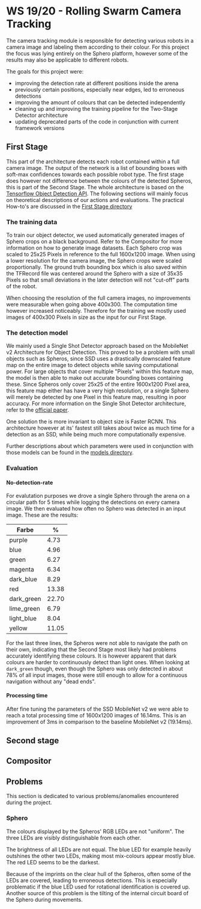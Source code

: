 # WS 19/20 - Rolling Swarm Camera Tracking
The camera tracking module is responsible for detecting various robots in a camera image and labeling them according to their colour. For this project the focus was lying entirely on the Sphero platform, however some of the results may also be applicable to different robots.

The goals for this project were:
* improving the detection rate at different positions inside the arena
 * previously certain positions, especially near edges, led to erroneous detections
* improving the amount of colours that can be detected independently
* cleaning up and improving the training pipeline for the Two-Stage Detector architecture
* updating deprecated parts of the code in conjunction with current framework versions

## First Stage
This part of the architecture detects each robot contained within a full camera image. The output of the network is a list of bounding boxes with soft-max confidences towards each possible robot type. The first stage does however not difference between the colours of the detected Spheros, this is part of the Second Stage. The whole architecture is based on the [Tensorflow Object Detection API](https://github.com/tensorflow/models/tree/master/research/object_detection). The following sections will mainly focus on theoretical descriptions of our actions and evaluations. The practical How-to's are discussed in the [First Stage directory](./FirstStage)

### The training data
To train our object detector, we used automatically generated images of Sphero crops on a black background. Refer to the Compositor for more information on how to generate image datasets.
Each Sphero crop was scaled to 25x25 Pixels in reference to the full 1600x1200 image. When using a lower resolution for the camera image, the Sphero crops were scaled proportionally. The ground truth bounding box which is also saved within the TFRecord file was centered around the Sphero with a size of 35x35 Pixels so that small deviations in the later detection will not "cut-off" parts of the robot.

When choosing the resolution of the full camera images, no improvements were measurable when going above 400x300. The computation time however increased noticeably. Therefore for the training we mostly used images of 400x300 Pixels in size as the input for our First Stage.

### The detection model
We mainly used a Single Shot Detector approach based on the MobileNet v2 Architecture for Object Detection. This proved to be a problem with small objects such as Spheros, since SSD uses a drastically downscaled feature map on the entire image to detect objects while saving computational power. For large objects that cover multiple "Pixels" within this feature map, the model is then able to make out accurate bounding boxes containing these. Since Spheros only cover 25x25 of the entire 1600x1200 Pixel area, this feature map either has have a very high resolution, or a single Sphero will merely be detected by one Pixel in this feature map, resulting in poor accuracy. For more information on the Single Shot Detector architecture, refer to the [official paper](https://arxiv.org/pdf/1512.02325.pdf).

One solution the is more invariant to object size is Faster RCNN. This architecture however at its' fastest still takes about twice as much time for a detection as an SSD, while being much more computationally expensive.

Further descriptions about which parameters were used in conjunction with those models can be found in the [models directory](./FirstStage/models).

### Evaluation
#### No-detection-rate
For evalutation purposes we drove a single Sphero through the arena on a circular path for 5 times while logging the detections on every camera image. We then evaluated how often no Sphero was detected in an input image. These are the results:

| Farbe      | %     |
|------------|-------|
| purple     | 4.73  |
| blue       | 4.96  |
| green      | 6.27  |
| magenta    | 6.34  |
| dark_blue  | 8.29  |
| red        | 13.38 |
| dark_green | 22.70 |
| lime_green | 6.79  |
| light_blue | 8.04  |
| yellow     | 11.05 |

For the last three lines, the Spheros were not able to navigate the path on their own, indicating that the Second Stage most likely had problems accurately identifying these colours. It is however apparent that dark colours are harder to continuously detect than light ones. When looking at `dark_green` though, even though the Sphero was only detected in about 78% of all input images, those were still enough to allow for a continuous navigation without any "dead ends".

#### Processing time
After fine tuning the parameters of the SSD MobileNet v2 we were able to reach a total processing time of 1600x1200 images of 16.14ms. This is an improvement of 3ms in comparison to the baseline MobileNet v2 (19.14ms).

## Second stage

## Compositor

## Problems
This section is dedicated to various problems/anomalies encountered during the project.

### Sphero
The colours displayed by the Spheros' RGB LEDs are not "uniform". The three LEDs are visibly distinguishable from each other.

The brightness of all LEDs are not equal. The blue LED for example heavily outshines the other two LEDs, making most mix-colours appear mostly blue. The red LED seems to be the darkest.

Because of the imprints on the clear hull of the Spheros, often some of the LEDs are covered, leading to erroneous detections. This is especially problematic if the blue LED used for rotational identification is covered up. Another source of this problem is the tilting of the internal circuit board of the Sphero during movements.
